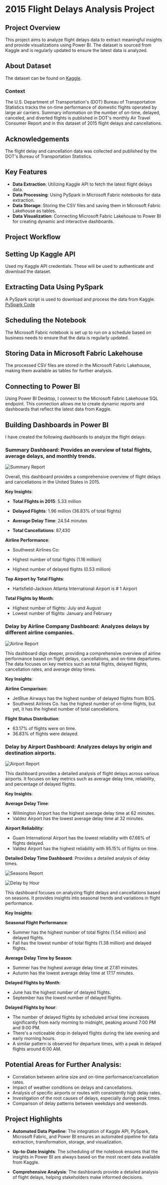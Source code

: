 # 2015 Flight Delays Analysis Project

## Project Overview
This project aims to analyze flight delays data to extract meaningful insights and provide visualizations using Power BI. The dataset is sourced from Kaggle and is regularly updated to ensure the latest data is analyzed.

## About Dataset
The dataset can be found on [Kaggle](https://www.kaggle.com/datasets/usdot/flight-delays).

### Context
The U.S. Department of Transportation's (DOT) Bureau of Transportation Statistics tracks the on-time performance of domestic flights operated by large air carriers. Summary information on the number of on-time, delayed, canceled, and diverted flights is published in DOT's monthly Air Travel Consumer Report and in this dataset of 2015 flight delays and cancellations.

## Acknowledgements
The flight delay and cancellation data was collected and published by the DOT's Bureau of Transportation Statistics.

## Key Features
- **Data Extraction**: Utilizing Kaggle API to fetch the latest flight delays data.
- **Data Processing**: Using PySpark in Microsoft Fabric notebooks for data extraction.
- **Data Storage**: Storing the CSV files and saving them in Microsoft Fabric Lakehouse as tables.
- **Data Visualization**: Connecting Microsoft Fabric Lakehouse to Power BI for creating dynamic and interactive dashboards.

## Project Workflow

## Setting Up Kaggle API
Used my Kaggle API credentials. These will be used to authenticate and download the dataset.

## Extracting Data Using PySpark
A PySpark script is used to download and process the data from Kaggle. [PySpark Code](https://github.com/AbdEl-RhmanMohamad/2015-Flight-Delays-and-Cancellations/blob/main/Flight%20Delays%20.py)

## Scheduling the Notebook
The Microsoft Fabric notebook is set up to run on a schedule based on business needs to ensure that the data is regularly updated.

## Storing Data in Microsoft Fabric Lakehouse
The processed CSV files are stored in the Microsoft Fabric Lakehouse, making them available as tables for further analysis.

## Connecting to Power BI
Using Power BI Desktop, I connect to the Microsoft Fabric Lakehouse SQL endpoint. This connection allows me to create dynamic reports and dashboards that reflect the latest data from Kaggle.

## Building Dashboards in Power BI
I have created the following dashboards to analyze the flight delays:

### **Summary Dashboard**: Provides an overview of total flights, average delays, and monthly trends.

![Summary Report](https://github.com/user-attachments/assets/3b0e311b-ba10-4d75-b3c4-a8d2fd8ccaaf)

Overall, this dashboard provides a comprehensive overview of flight delays and cancellations in the United States in 2015.

**Key Insights**:

- **Total Flights in 2015**: 5.33 million

- **Delayed Flights**: 1.96 million (36.83% of total flights)

- **Average Delay Time**: 24.54 minutes

- **Total Cancellations**: 87,430

**Airline Performance**:

 - Southwest Airlines Co:
    
  - Highest number of total flights (1.16 million)
  - Highest number of delayed flights (0.53 million)

**Top Airport by Total Flights**:

  - Hartsfield-Jackson Atlanta International Airport is # 1 Airport

**Total Flights by Month**:

  - Highest number of flights: July and August
  - Lowest number of flights: January and February


### **Delay by Airline Company Dashboard**: Analyzes delays by different airline companies.

![Airline Report](https://github.com/user-attachments/assets/b4ffb45e-c437-4822-99be-a03b1aba3314)

This dashboard digs deeper, providing a comprehensive overview of airline performance based on flight delays, cancellations, and on-time departures. The data focuses on key metrics such as total flights, delayed flights, cancellation rates, and average delay times.

**Key Insights**:

**Airline Comparison**:

  - JetBlue Airways has the highest number of delayed flights from BOS.
  - Southwest Airlines Co. has the highest number of on-time flights, but yet, it has the highest number of total cancellations.

**Flight Status Distribution**:
  - 63.17% of flights were on time.
  - 36.83% of flights were delayed.


### **Delay by Airport Dashboard**: Analyzes delays by origin and destination airports.

![Airport Report](https://github.com/user-attachments/assets/7de4a88a-4245-4dd4-ad5d-ee1e70a65ec5)

This dashboard provides a detailed analysis of flight delays across various airports. It focuses on key metrics such as average delay time, reliability, and percentage of delayed flights.

**Key Insights**:

**Average Delay Time**:
  - Wilmington Airport has the highest average delay time at 62 minutes.
  - Valdez Airport has the lowest average delay time at 32 minutes.

**Airport Reliability**:
  - Guam International Airport has the lowest reliability with 67.66% of flights delayed.
  - Valdez Airport has the highest reliability with 95.15% of flights on time.


**Detailed Delay Time Dashboard**: Provides a detailed analysis of delay times.

![Seasons Report](https://github.com/user-attachments/assets/dcdb0700-8c92-4648-a4b1-560f1857de5b)

![Delay by Hour](https://github.com/user-attachments/assets/f9eaa776-0cef-4685-af99-0e4ea6d9d18f)

This dashboard focuses on analyzing flight delays and cancellations based on seasons. It provides insights into seasonal trends and variations in flight performance.

**Key Insights**:

**Seasonal Flight Performance**:
  - Summer has the highest number of total flights (1.54 million) and delayed flights.
  - Fall has the lowest number of total flights (1.38 million) and delayed flights.

**Average Delay Time by Season**:
  - Summer has the highest average delay time at 27.81 minutes.
  - Autumn has the lowest average delay time at 17.17 minutes.

**Delayed Flights by Month**:
  - June has the highest number of delayed flights.
  - September has the lowest number of delayed flights.

**Delayed Flights by hour**:
  - The number of delayed flights by scheduled arrival time increases significantly from early morning to midnight, peaking around 7:00 PM and 9:00 PM.
  - There's a noticeable drop in delayed flights during the late evening and early morning hours.
  - A similar pattern is observed for departure times, with a peak in delayed flights around 6:00 AM.

## Potential Areas for Further Analysis:

- Correlation between airline size and on-time performance/cancellation rates.
- Impact of weather conditions on delays and cancellations.
- Analysis of specific airports or routes with consistently high delay rates.
- Investigation of the root causes of delays, especially during peak times.
- Comparison of delay patterns between weekdays and weekends.

## Project Highlights

- **Automated Data Pipeline**: The integration of Kaggle API, PySpark, Microsoft Fabric, and Power BI ensures an automated pipeline for data extraction, transformation, storage, and visualization.

- **Up-to-Date Insights**: The scheduling of the notebook ensures that the insights in Power BI are always based on the most recent data available from Kaggle.
- **Comprehensive Analysis**: The dashboards provide a detailed analysis of flight delays, helping stakeholders make informed decisions.
